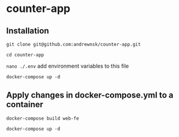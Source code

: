 # counter-app

## Installation
`git clone git@github.com:andrewnsk/counter-app.git`

`cd counter-app`

`nano ./.env`  add environment variables to this file

`docker-compose up -d`

## Apply changes in docker-compose.yml to a container

`docker-compose build web-fe`

`docker-compose up -d`

